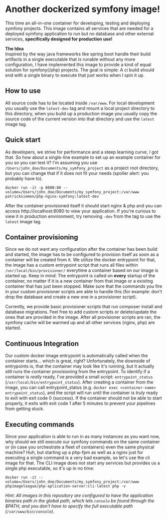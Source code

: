 # Another dockerized symfony image!
This time an all-in-one container for developing, testing and deploying symfony projects.
This image contains all services that are needed for a deployed symfony application to run but no database and other
external services, **specifically designed for production use!**
  
**The Idea**  
Inspired by the way java frameworks like spring boot handle their build artifacts in a single executable that is runable
without any more configuration, I have implemented this image to provide a kind of equal solution for symfony(/php) projects.
The goal is simple: A ci build should end with a single binary to execute that just works when I spin it up.

## How to use
All source code has to be located inside `/var/www`. For local development you usually use the `latest-dev` tag and
mount a local project directory to this directory, when you build up a production image you usually copy the source code
of the current version into that directory and use the `latest` image tag.

## Quick start
As developers, we strive for performance and a steep learning curve, I got that. So how about a single-line example to
set up an example container for you so you can test it? I'm assuming you use `/Users/john_doe/Documents/my_symfony_project`
as a project root directory, but you can change that if it does not fit your needs (spoiler alert: you probably have to).
```shell script
docker run -it -p 8080:80 --volume=/Users/john_doe/Documents/my_symfony_project:/var/www patricksiemen/php-nginx-symfony:latest-dev
```
After the container provisioned itself it should start nginx & php and you can access http://localhost:8080 to view your
application. If you're curious to view it in production environment, try removing `-dev` from the tag to use the
`latest` image tag.

## Container provisioning
Since we do not want any configuration after the container has been build and started, the image has to be configured to
provision itself as soon as a container will be created from it. We utilize the docker entrypoint for that, the image
has a custom entrypoint script that runs all files within `/usr/local/bin/provisioner/` everytime a container based on
our image is started up. Keep in mind: The entrypoint is called on **every** startup of the container, no matter if it is
a new container from that image or a existing container that has just been stopped. Make sure that the commands you fire
in your custom provisioner scripts are able to handle this (for example: don't drop the database and create a new one in a
provisioner script).
  
Currently, we provide basic provisioner scripts that run composer install and database migrations. Feel free to add
custom scripts or delete/update the ones that are provided in the image. After all provisioner scripts are ran, the
symfony cache will be warmed up and all other services (nginx, php) are started.

## Continuous Integration
Our custom docker image entrypoint is automatically called when the container starts... which is great, right?
Unfortunately, the downside of entrypoints is, that the container may look like it's running, but it actually still runs
the container provisioning from the entrypoint. To identify if a container is *really* ready, I've provided a small
script: `entrypoint_status` (`/usr/local/bin/entrypoint_status`). After creating a container from the image, you can
call entrypoint_status (e.g. `docker exec <container-name> entrypoint_status`), and the script will run until the container
is *truly* ready to exit with exit code 0 (success). If the container should not be able to start properly, it exits with
exit code 1 after 5 minutes to prevent your pipelines from getting stuck.

## Executing commands
Since your application is able to run in as many instances as you want now, why should we still execute our symfony commands
on the same container or (in case you orchestrate a fleet of containers) even the same physical machine? Huh, but starting
up a php-fpm as well as a nginx just for executing a single command is a very bad example, so let's use the cli image for
that. The CLI image does not start any services but provides us a single php executable, so it's up in no time:
```shell script
docker run -it --volume=/Users/john_doe/Documents/my_symfony_project:/var/www phpimageleague/php-aplication-server:cli-latest php -v
```
_Hint: All images in this repository are configured to have the application binaries path in the global path, which lets `console`
be found through the $PATH, and you don't have to specify the full executable path (`/var/www/bin/console`)._